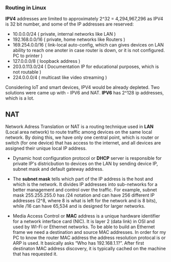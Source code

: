 ### Routing in Linux

**IPV4** addresses are limited to approximately 2^32 = 4,294,967,296 as IPV4 is 32 bit number, and some of the IP addresses are reserved:

- 10.0.0.0/24 ( private, internal networks like LAN )
- 192.168.0.0/16 ( private, home networks like Routers )
- 169.254.0.0/16 ( link-local auto-config, which can gives devices on LAN ability to reach one anoter in case router is down, or it is not configured. PC to printer )
- 127.0.0.0/8 ( loopback address )
- 203.0.113.0/24 ( Documentation IP for educational purposes, which is not routable )
- 224.0.0.0/4 ( multicast like video streaming )

Considering IoT and smart devices, IPV4 would be already depleted. Two solutions were came up with - IPV6 and NAT. **IPV6** has 2^128 ip addresses, which is a lot.

## NAT

Network Adress Translation or NAT is a routing technique used in **LAN** (Local area network) to route traffic among devices on the same local network. By doing this, we have only one central point, which is router or switch (for one device) that has access to the internet, and all devices are assigned their unique local IP address.

- Dynamic host configuration protocol or **DHCP** server is responsible for private IP's districbution to devices on the LAN by sending device IP, subnet mask and default gateway address.

- The **subnet mask** tells which part of the IP address is the host and which is the network. It divides IP addresses into sub-networks for a better management and control over the traffic. For example, subnet mask 255.255.255.0 has /24 notation and can have 256 different IP addresses (2^8, where 8 is what is left for the network and is 8 bits), while /16 can have 65,534 and is designed for larger networks.

- Media Access Control or **MAC** address is a unique hardware identifier for a network interface card (NIC). It is layer 2 (data link) in OSI and used by WI-Fi or Ethernet networks. To be able to build an Ethernet frame we need a destination and source MAC addresses. In order for my PC to know the router MAC address the address resolution protocal is or ARP is used. It basically asks “Who has 192.168.1.1?”. After first destinaton MAC address discovery, it is typically cached on the machine that has requested it.
